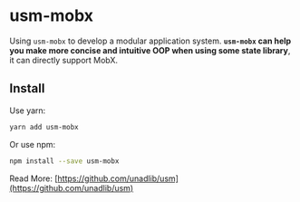 # usm-mobx

Using `usm-mobx` to develop a modular application system. **`usm-mobx` can help you make more concise and intuitive OOP when using some state library**, it can directly support MobX.

## Install

Use yarn:

```bash
yarn add usm-mobx
```

Or use npm:

```bash
npm install --save usm-mobx
```

Read More: [https://github.com/unadlib/usm](https://github.com/unadlib/usm)
